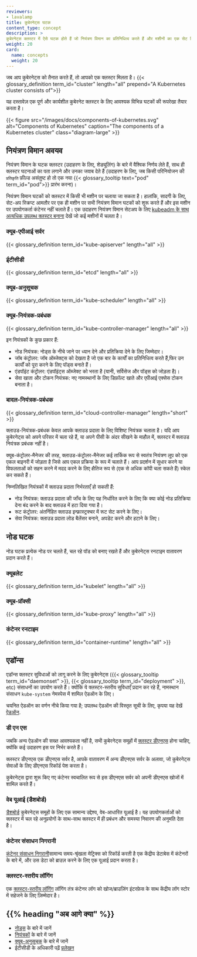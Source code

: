 ```yaml
---
reviewers:
- lavalamp
title: कुबेरनेट्स घटक
content_type: concept
description: >
कुबेरनेट्स क्लस्टर में ऐसे घटक होते हैं जो नियंत्रण विमान का प्रतिनिधित्व करते हैं और मशीनों का एक सेट जिसे नोड्स कहा जाता है।
weight: 20
card: 
  name: concepts
  weight: 20
--- 
```


<!-- overview -->

जब आप कुबेरनेट्स को तैनात करते हैं, तो आपको एक क्लस्टर मिलता है।
{{< glossary_definition term_id="cluster" length="all" prepend="A Kubernetes cluster consists of">}}

यह दस्तावेज़ एक पूर्ण और कार्यशील कुबेरनेट क्लस्टर के लिए आवश्यक विभिन्न घटकों की रूपरेखा तैयार करता है।

{{< figure src="/images/docs/components-of-kubernetes.svg" alt="Components of Kubernetes" caption="The components of a Kubernetes cluster" class="diagram-large" >}}

<!-- body -->
## नियंत्रण विमान अवयव

नियंत्रण विमान के घटक क्लस्टर (उदाहरण के लिए, शेड्यूलिंग) के बारे में वैश्विक निर्णय लेते हैं, साथ ही क्लस्टर घटनाओं का पता लगाने और उनका जवाब देते हैं (उदाहरण के लिए, जब किसी परिनियोजन की `प्रतिकृति` फ़ील्ड असंतुष्ट हो तो एक नया {{< glossary_tooltip text="pod" term_id="pod">}} प्रारंभ करना)।

नियंत्रण विमान घटकों को क्लस्टर में किसी भी मशीन पर चलाया जा सकता है। हालांकि,
सादगी के लिए, सेट-अप स्क्रिप्ट आमतौर पर एक ही मशीन पर सभी नियंत्रण विमान घटकों को शुरू करते हैं और इस मशीन पर उपयोगकर्ता कंटेनर नहीं चलाते हैं। एक उदाहरण नियंत्रण विमान सेटअप के लिए [kubeadm के साथ अत्यधिक उपलब्ध क्लस्टर बनाना](/docs/setup/production-environment/tools/kubeadm/high-availability/) देखें जो कई मशीनों में चलता है।

### क्यूब-एपीआई सर्वर

{{< glossary_definition term_id="kube-apiserver" length="all" >}}

### ईटीसीडी

{{< glossary_definition term_id="etcd" length="all" >}}

### क्यूब-अनुसूचक

{{< glossary_definition term_id="kube-scheduler" length="all" >}}

### क्यूब-नियंत्रक-प्रबंधक

{{< glossary_definition term_id="kube-controller-manager" length="all" >}}

इन नियंत्रकों के कुछ प्रकार हैं:
* नोड नियंत्रक: नोड्स के नीचे जाने पर ध्यान देने और प्रतिक्रिया देने के लिए जिम्मेदार।
* जॉब कंट्रोलर: जॉब ऑब्जेक्ट्स को देखता है जो एक बार के कार्यों का प्रतिनिधित्व करते हैं,फिर उन कार्यों को पूरा करने के लिए पॉड्स बनाते हैं।
* एंडपॉइंट कंट्रोलर: एंडपॉइंट्स ऑब्जेक्ट को भरता है (यानी, सर्विसेज और पॉड्स को जोड़ता है)।
* सेवा खाता और टोकन नियंत्रक: नए नामस्थानों के लिए डिफ़ॉल्ट खाते और एपीआई एक्सेस टोकन बनाता है।

### बादल-नियंत्रक-प्रबंधक

{{< glossary_definition term_id="cloud-controller-manager" length="short" >}}

क्लाउड-नियंत्रक-प्रबंधक केवल आपके क्लाउड प्रदाता के लिए विशिष्ट नियंत्रक चलाता है। यदि आप कुबेरनेट्स को अपने परिसर में चला रहे हैं, या अपने पीसी के अंदर सीखने के माहौल में, क्लस्टर में क्लाउड नियंत्रक प्रबंधक नहीं है।

क्यूब-कंट्रोलर-मैनेजर की तरह, क्लाउड-कंट्रोलर-मैनेजर कई तार्किक रूप से स्वतंत्र नियंत्रण लूप को एक एकल बाइनरी में जोड़ता है जिसे आप एकल प्रक्रिया के रूप में चलाते हैं। आप प्रदर्शन में सुधार करने या विफलताओं को सहन करने में मदद करने के लिए क्षैतिज रूप से (एक से अधिक कॉपी चला सकते हैं) स्केल कर सकते हैं।

निम्नलिखित नियंत्रकों में क्लाउड प्रदाता निर्भरताएँ हो सकती हैं:

* नोड नियंत्रक: क्लाउड प्रदाता की जाँच के लिए यह निर्धारित करने के लिए कि क्या कोई नोड प्रतिक्रिया देना बंद करने के बाद क्लाउड में हटा दिया गया है।
* रूट कंट्रोलर: अंतर्निहित क्लाउड इन्फ्रास्ट्रक्चर में रूट सेट करने के लिए।
* सेवा नियंत्रक: क्लाउड प्रदाता लोड बैलेंसर बनाने, अपडेट करने और हटाने के लिए।

## नोड घटक

नोड घटक प्रत्येक नोड पर चलते हैं, चल रहे पॉड को बनाए रखते हैं और कुबेरनेट्स रनटाइम वातावरण प्रदान करते हैं।

### क्यूबलेट

{{< glossary_definition term_id="kubelet" length="all" >}}

### क्यूब-प्रॉक्सी

{{< glossary_definition term_id="kube-proxy" length="all" >}}

### कंटेनर रनटाइम

{{< glossary_definition term_id="container-runtime" length="all" >}}

## एडॉन्स
एडॉन्स क्लस्टर सुविधाओं को लागू करने के लिए कुबेरनेट्स ({{< glossary_tooltip term_id="daemonset" >}},
{{< glossary_tooltip term_id="deployment" >}}, etc) संसाधनों का उपयोग करते हैं। क्योंकि ये क्लस्टर-स्तरीय सुविधाएँ प्रदान कर रहे हैं, नामस्थान संसाधन
`kube-system` नेमस्पेस में शामिल ऐडऑन के लिए।

चयनित ऐडऑन का वर्णन नीचे किया गया है; उपलब्ध ऐडऑन की विस्तृत सूची के लिए, कृपया यह देखें [ऐडऑन](/docs/concepts/cluster-administration/addons/).

### डी एन एस

जबकि अन्य ऐडऑन की सख्त आवश्यकता नहीं है, सभी कुबेरनेट्स समूहों में [क्लस्टर डीएनएस](/docs/concepts/services-networking/dns-pod-service/) होना चाहिए, क्योंकि कई उदाहरण इस पर निर्भर करते हैं।

क्लस्टर डीएनएस एक डीएनएस सर्वर है, आपके वातावरण में अन्य डीएनएस सर्वर के अलावा, जो कुबेरनेट्स सेवाओं के लिए डीएनएस रिकॉर्ड पेश करता है।

कुबेरनेट्स द्वारा शुरू किए गए कंटेनर स्वचालित रूप से इस डीएनएस सर्वर को अपनी डीएनएस खोजों में शामिल करते हैं।

### वेब यूआई (डैशबोर्ड)

[डैशबोर्ड](/docs/tasks/access-application-cluster/web-ui-dashboard/) कुबेरनेट्स समूहों के लिए एक सामान्य उद्देश्य, वेब-आधारित यूआई है। यह उपयोगकर्ताओं को क्लस्टर में चल रहे अनुप्रयोगों के साथ-साथ क्लस्टर में ही प्रबंधन और समस्या निवारण की अनुमति देता है।

### कंटेनर संसाधन निगरानी

[कंटेनर संसाधन निगरानी](/docs/tasks/debug/debug-cluster/resource-usage-monitoring/)सामान्य समय-श्रृंखला मेट्रिक्स को रिकॉर्ड करती है
एक केंद्रीय डेटाबेस में कंटेनरों के बारे में, और उस डेटा को ब्राउज़ करने के लिए एक यूआई प्रदान करता है।

### क्लस्टर-स्तरीय लॉगिंग

एक [क्लस्टर-स्तरीय लॉगिंग](/docs/concepts/cluster-administration/logging/) लॉगिंग तंत्र कंटेनर लॉग को खोज/ब्राउज़िंग इंटरफ़ेस के साथ केंद्रीय लॉग स्टोर में सहेजने के लिए ज़िम्मेदार है।


## {{% heading "अब आगे क्या" %}}

* [नोड्स](/docs/concepts/architecture/nodes/) के बारे में जानें 
* [नियंत्रकों](/docs/concepts/architecture/controller/) के बारे में जानें 
* [क्यूब-अनुसूचक](/docs/concepts/scheduling-eviction/kube-scheduler/) के बारे में जानें 
* ईटीसीडी के अधिकारी पढ़ें [प्रलेखन](https://etcd.io/docs/)

